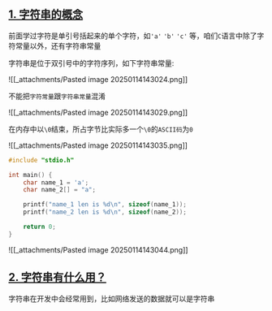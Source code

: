 ## [1. 字符串的概念](https://doc.itprojects.cn/0004.zhishi.c/0002.doc/index.html#/6.1.zifuchuan?id=_1-%e5%ad%97%e7%ac%a6%e4%b8%b2%e7%9a%84%e6%a6%82%e5%bf%b5)

前面学过字符是单引号括起来的单个字符，如`'a'` `'b'` `'c'` 等，咱们`C`语言中除了字符常量以外，还有字符串常量

字符串是位于双引号中的字符序列，如下字符串常量:

![[_attachments/Pasted image 20250114143024.png]]

不能把`字符常量`跟`字符串常量`混淆

![[_attachments/Pasted image 20250114143029.png]]

在内存中以`\0`结束，所占字节比实际多一个`\0`的`ASCII码`为`0`

![[_attachments/Pasted image 20250114143035.png]]

```c
#include "stdio.h"

int main() {
    char name_1 = 'a';
    char name_2[] = "a";

    printf("name_1 len is %d\n", sizeof(name_1));
    printf("name_2 len is %d\n", sizeof(name_2));

    return 0;
}
```

![[_attachments/Pasted image 20250114143044.png]]

## [2. 字符串有什么用？](https://doc.itprojects.cn/0004.zhishi.c/0002.doc/index.html#/6.1.zifuchuan?id=_2-%e5%ad%97%e7%ac%a6%e4%b8%b2%e6%9c%89%e4%bb%80%e4%b9%88%e7%94%a8%ef%bc%9f)

字符串在开发中会经常用到，比如网络发送的数据就可以是字符串
